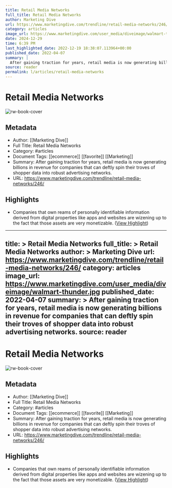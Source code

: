 ```yaml
---
title: Retail Media Networks
full_title: Retail Media Networks
author: Marketing Dive
url: https://www.marketingdive.com/trendline/retail-media-networks/246/
category: articles
image_url: https://www.marketingdive.com/user_media/diveimage/walmart-thunder.jpg
date: 2024-12-29
time: 6:39 PM
last_highlighted_date: 2022-12-19 18:38:07.113964+00:00
published_date: 2022-04-07
summary: |
  After gaining traction for years, retail media is now generating billions in revenue for companies that can deftly spin their troves of shopper data into robust advertising networks.
source: reader
permalink: l/articles/retail-media-networks
---
```

# Retail Media Networks

![rw-book-cover](https://www.marketingdive.com/user_media/diveimage/walmart-thunder.jpg)

## Metadata
- Author: [[Marketing Dive]]
- Full Title: Retail Media Networks
- Category: #articles
- Document Tags: [[ecommerce]] [[favorite]] [[Marketing]] 
- Summary: After gaining traction for years, retail media is now generating billions in revenue for companies that can deftly spin their troves of shopper data into robust advertising networks.
- URL: https://www.marketingdive.com/trendline/retail-media-networks/246/

## Highlights
- Companies that own reams of personally identifiable information derived from digital properties like apps and websites are wizening up to the fact that those assets are very monetizable. ([View Highlight](https://read.readwise.io/read/01gmntvh811xyxqb8qe4wshcn7))


---
title: >
  Retail Media Networks
full_title: >
  Retail Media Networks
author: >
  Marketing Dive
url: https://www.marketingdive.com/trendline/retail-media-networks/246/
category: articles
image_url: https://www.marketingdive.com/user_media/diveimage/walmart-thunder.jpg
published_date: 2022-04-07
summary: >
  After gaining traction for years, retail media is now generating billions in revenue for companies that can deftly spin their troves of shopper data into robust advertising networks.
source: reader
---
# Retail Media Networks

![rw-book-cover](https://www.marketingdive.com/user_media/diveimage/walmart-thunder.jpg)

## Metadata
- Author: [[Marketing Dive]]
- Full Title: Retail Media Networks
- Category: #articles
- Document Tags: [[ecommerce]] [[favorite]] [[Marketing]] 
- Summary: After gaining traction for years, retail media is now generating billions in revenue for companies that can deftly spin their troves of shopper data into robust advertising networks.
- URL: https://www.marketingdive.com/trendline/retail-media-networks/246/

## Highlights
- Companies that own reams of personally identifiable information derived from digital properties like apps and websites are wizening up to the fact that those assets are very monetizable. ([View Highlight](https://read.readwise.io/read/01gmntvh811xyxqb8qe4wshcn7))


